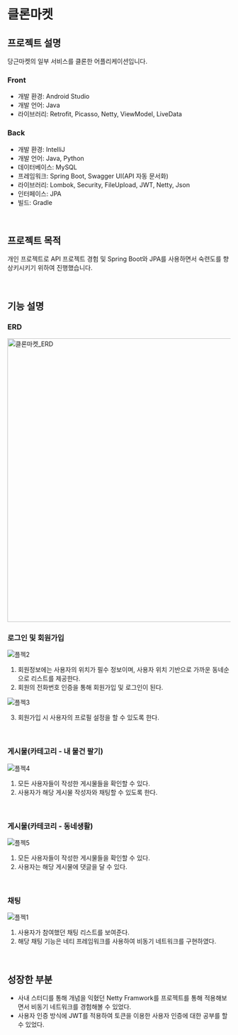 # 클론마켓

## 프로젝트 설명
당근마켓의 일부 서비스를 클론한 어플리케이션입니다.

### Front
- 개발 환경: Android Studio
- 개발 언어: Java
- 라이브러리: Retrofit, Picasso, Netty, ViewModel, LiveData

### Back
- 개발 환경: IntelliJ
- 개발 언어: Java, Python
- 데이터베이스: MySQL
- 프레임워크: Spring Boot, Swagger UI(API 자동 문서화)
- 라이브러리: Lombok, Security, FileUpload, JWT, Netty, Json
- 인터페이스: JPA
- 빌드: Gradle

<br>

## 프로젝트 목적
개인 프로젝트로 API 프로젝트 경험 및 Spring Boot와 JPA를 사용하면서 숙련도를 향상키시키기 위하여 진행했습니다.

<br>


## 기능 설명
### ERD
<img width="640" alt="클론마켓_ERD" src="https://github.com/jin0220/CloneMarket-202303/assets/37447282/64ce4cc1-2ccc-4fe8-9094-b4dd2e9caca7">


### 로그인 및 회원가입
![플젝2](https://github.com/jin0220/CloneMarket-202303/assets/37447282/60e358ba-c833-42e2-86cf-dd44ef8c3c8a)

1. 회원정보에는 사용자의 위치가 필수 정보이며, 사용자 위치 기반으로 가까운 동네순으로 리스트를 제공한다.
2. 회원의 전화번호 인증을 통해 회원가입 및 로그인이 된다.

![플젝3](https://github.com/jin0220/CloneMarket-202303/assets/37447282/431fec3d-3e5a-4b9f-982d-2b7bd39626b6)

3. 회원가입 시 사용자의 프로필 설정을 할 수 있도록 한다.

<br>

### 게시물(카테고리 - 내 물건 팔기)
![플젝4](https://github.com/jin0220/CloneMarket-202303/assets/37447282/48399d1d-6311-40fc-a085-c832057dad41)

1. 모든 사용자들이 작성한 게시물들을 확인할 수 있다.
2. 사용자가 해당 게시물 작성자와 채팅할 수 있도록 한다.

<br>

### 게시물(카테코리  - 동네생활)
![플젝5](https://github.com/jin0220/CloneMarket-202303/assets/37447282/6d662ef9-3388-4de9-a4a4-ffa05cf82a89)

1. 모든 사용자들이 작성한 게시물들을 확인할 수 있다.
2. 사용자는 해당 게시물에 댓글을 달 수 있다.

<br>

### 채팅
![플젝1](https://github.com/jin0220/CloneMarket-202303/assets/37447282/a26aa6e3-7998-4b5a-9bd3-e25b390d4f89)

1. 사용자가 참여했던 채팅 리스트를 보여준다.
2. 해당 채팅 기능은 네티 프레임워크를 사용하여 비동기 네트워크를 구현하였다.

<br>


## 성장한 부분
- 사내 스터디를 통해 개념을 익혔던 Netty Framwork를 프로젝트를 통해 적용해보면서 비동기 네트워크를 경험해볼 수 있었다.
- 사용자 인증 방식에 JWT를 적용하여 토큰을 이용한 사용자 인증에 대한 공부를 할 수 있었다.

